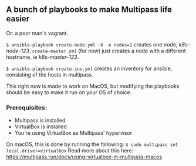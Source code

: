 ## A bunch of playbooks to make Multipass life easier

Or: a poor man's vagrant.

```$ ansible-playbook create-node.yml -K -e nodes=1``` creates one node, *k8s-node-123*. ```create-master.yml``` (for now) just creates a node with a different hostname, ie *k8s-master-123*.



```$ ansible-playbook create-inv.yml``` creates an inventory for ansible, consisting of the hosts in multipass.



This right now is made to work on MacOS, but modifying the playbooks should be easy to make it run on your OS of choice. 




### Prerequisites:

* Multipass is installed
* VirtualBox is installed
* You're using VirtualBox as Multipass' hypervisor

On macOS, this is done by running the following: ```$ sudo multipass set local.driver=virtualbox```
Read more about this here: https://multipass.run/docs/using-virtualbox-in-multipass-macos
